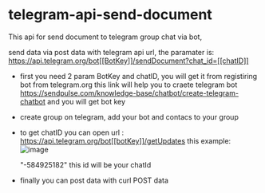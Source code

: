 # telegram-api-send-document
This api for send document to telegram group chat via bot,

send data via post data with telegram api url, the paramater is:
https://api.telegram.org/bot[[BotKey]]/sendDocument?chat_id=[[chatID]]

- first you need 2 param BotKey and chatID, you will get it from registiring bot from telegram.org
  this link will help you to craete telegram bot
  https://sendpulse.com/knowledge-base/chatbot/create-telegram-chatbot
  and you will get bot key

- create group on telegram, add your bot and contacs to your group
- to get chatID you can open url : https://api.telegram.org/bot[[botKey]]/getUpdates
  this example:
  ![image](https://user-images.githubusercontent.com/20354263/133041960-338a5e1e-d79e-4641-b179-7492d6100375.png)
  
  "-584925182" this id will be your chatId
- finally you can post data with curl POST data

